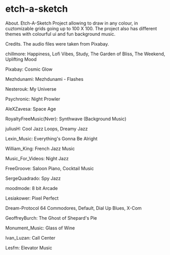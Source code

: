 # etch-a-sketch
About.
Etch-A-Sketch Project allowing to draw in any colour, in cuztomizable grids going up to 100 X 100. The project also has different themes with colourful ui and fun background music.

Credits.
The audio files were taken from Pixabay.

chillmore:
Happiness,
Lofi Vibes,
Study,
The Garden of Bliss,
The Weekend,
Uplifting Mood

Pixabay:
Cosmic Glow

Mezhdunami:
Mezhdunami - Flashes

Nesterouk:
My Universe

Psychronic:
Night Prowler

AleXZavesa:
Space Age

RoyaltyFreeMusic(Nver):
Synthwave (Background Music)

juliusH:
Cool Jazz Loops,
Dreamy Jazz

Lexin_Music:
Everything's Gonna Be Alright

William_King:
French Jazz Music

Music_For_Videos:
Night Jazz

FreeGroove:
Saloon Piano,
Cocktail Music

SergeQuadrado:
Spy Jazz

moodmode:
8 bit Arcade

Lesiakower:
Pixel Perfect

Dream-Protocol
64 Commodores,
Default,
Dial Up Blues,
X-Com

GeoffreyBurch:
The Ghost of Shepard's Pie

Monument_Music:
Glass of Wine

Ivan_Luzan:
Call Center

Lesfm:
Elevator Music